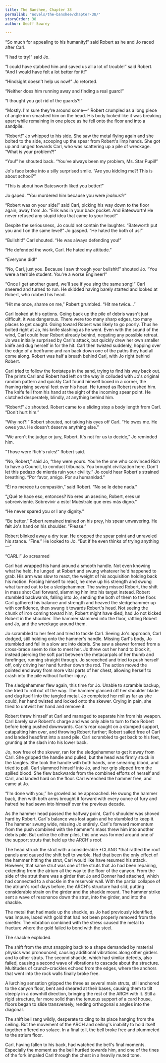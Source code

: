 ```yaml
---
title: The Banshee, Chapter 38
permalink: "novels/the-banshee/chapter-38/"
storyOrder: 38
author: Geoff Sowrey

---
```


“So much for appealing to his humanity!” said Robert as he and Jo raced after Carl. 

“I had to try!” said Jo. 

“I could have stabbed him and saved us all a lot of trouble!” said Robert. “And I would have felt a lot better for it!” 

“Hindsight doesn't help us now!” Jo retorted. 

“Neither does him running away and finding a real guard!” 

“I thought you got rid of the guards?!”

“Mostly. I'm sure they're around some—“ Robert crumpled as a long piece of angle iron smashed him on the head. His body looked like it was breaking apart while remaining in one piece as he fell onto the floor and into a sandpile. 

“Robert!” Jo whipped to his side. She saw the metal flying again and she bolted to the side, scooping up the spear from Robert's limp hands. She got up and lunged towards Carl, who was scattering up a pile of wreckage. “What is your problem?!” 

“You!” he shouted back. “You've always been my problem, Ms. Star Pupil!” 

Jo's face broke into a silly surprised smile. “Are you kidding me?! This is about school?” 

“This is about how Batesworth liked you better!” 

Jo gaped. “You murdered him because you were *jealous?!*” 

“Robert was on your side!” said Carl, picking his way down to the floor again, away from Jo. “Erik was in your back pocket. And Batesworth! He never refused any stupid idea that came to your head!” 

Despite the seriousness, Jo could not contain the laughter. “Bateworth put you and I on the same level!” Jo gasped. “He hated the both of us!” 

“Bullshit!” Carl shouted. “He was always defending you!” 

“He defended the work, Carl. He hated my attitude.” 

“Everyone did!” 

“No, Carl, just you. Because I saw through your bullshit!” shouted Jo. “You were a terrible student. You're a worse Engineer!” 

“Once I get another guard, we'll see if you sing the same song!” Carl sneered and turned to run. He skidded having barely started and looked at Robert, who rubbed his head. 

“Hit me once, shame on me,” Robert grumbled. “Hit me twice…” 

Carl looked at his options. Going back up the pile of debris wasn't just difficult, it was dangerous. There were too many sharp edges, too many places to get caught. Going toward Robert was likely to go poorly. Thus he bolted right at Jo, his knife slashing as he went. Even with the sound of the wind, Carl could hear Robert already behind, negating any possible retreat. Jo was initially surprised by Carl's attack, but quickly drew her own smaller knife and dug herself in for the hit. Carl then twisted suddenly, hopping over the edge of a bedframe and ran back down one of the paths they had all come along. Robert was half a breath behind Carl, with Jo right behind Robert. 

Carl tried to follow the footsteps in the sand, trying to find his way back out. The prints Carl and Robert had left on the way in colluded with Jo's original random pattern and quickly Carl found himself boxed in a corner, the framing rising several feet over his head. He turned as Robert rushed him. The knife fell from his hand at the sight of the incoming spear point. He clutched desperately, blindly, at anything behind him.

“Robert!” Jo shouted. Robert came to a sliding stop a body length from Carl. “Don't hurt him.” 

“Why not?!” Robert shouted, not taking his eyes off Carl. “He owes me. He owes *you*. He doesn't deserve anything else.” 

“We aren't the judge or jury, Robert. It's not for us to decide,” Jo reminded him. 

“Those were Rich's rules!” Robert said. 

“No, Robert,” said Jo, “they were yours. You're the one who convinced Rich to have a Council, to conduct tribunals. You brought civilization here. Don't let this pedazo de mierda ruin your civility.” Jo could hear Robert's strained breathing. “Por favor, amigo. Por su humanidad.”

“Él no merece tu compasión,” said Robert. “No se le debe nada.”

“¿Qué te hace eso, entonces? No eres un asesino, Robert, eres un sobreviviente. Sobrevivir a esto! Muéstrale que eres más digno.”

“He never spared you or I any dignity.” 

“Be better.” Robert remained trained on his prey, his spear unwavering. He felt Jo's hand on his shoulder. “Please.” 

Robert blinked away a dry tear. He dropped the spear point and unraveled his stance. “Fine.” He looked to Jo. “But if he even thinks of trying anything—“

“CARL!” Jo screamed

Carl had wrapped his hand around a smooth handle. Not even knowing what he held, he lunged  at Robert and swung whatever he'd happened to grab. His arm was slow to react, the weight of his acquisition holding back his motion. Forcing himself to react, he drew up his strength and swung what turned out to be a sledgehammer. The swing missed Robert, the shift in mass shot Carl forward, slamming him into his target instead. Robert stumbled backwards, falling into Jo, sending the both of them to the floor. Carl gathered his balance and strength and heaved the sledgehammer up with confidence, then swung it towards Robert's head. Not seeing the chunk of iron coming toward him, Robert might have died, had Jo not kicked Robert in the shoulder. The hammer slammed into the floor, rattling Robert and Jo, and the wreckage around them.

Jo scrambled to her feet and tried to tackle Carl. Seeing Jo's approach, Carl dodged, still holding onto the hammer's handle. Missing Carl's body, Jo stumbled and fell in a slow arc into debris. She saw a skewer formed from a cross-brace seem to rise to meet her. Jo threw out her hand to block it, instead piercing the soft part between the metacarpals of her thumb and forefinger, running straight through. Jo screeched and tried to push herself off, only driving her hand further down the rod. The action moved the pointed end away from more vital parts of her chest, allowing herself to crash into the pile without further injury. 

The sledgehammer flew again, this time for Jo. Unable to scramble backup, she tried to roll out of the way. The hammer glanced off her shoulder blade and dug itself into the tangled metal. Jo completed her roll as far as she could, her hand twisted and locked onto the skewer. Crying in pain, she tried to untwist her hand and remove it. 

Robert threw himself at Carl and managed to separate him from his weapon. Carl barely saw Robert's charge and was only able to turn to face Robert before being pushed downwards. Carl's rear caught on a stumped support, catapulting him over, and throwing Robert further; Robert sailed free of Carl and landed headfirst into a sand pile. Carl scrambled to get back to his feet, grunting at the slash into his lower back. 

Jo, now free of the skewer, ran for the sledgehammer to get it away from Carl. She gripped the handle and pulled, but the head was firmly stuck in the tangles. She took the handle with both hands, one smearing blood, and tried to pull. Carl slammed himself into Jo, and her grip slipped from the spilled blood. She flew backwards from the combined efforts of herself and Carl, and landed hard on the floor. Carl wrenched the hammer free, and came at Jo. 

“I'm done with you,” he growled as he approached. He swung the hammer back, then with both arms brought it forward with every ounce of fury and hatred he had sewn into himself over the previous decade. 

As the hammer head passed the halfway point, Carl's shoulder was shoved hard by Robert. Carl's balance was lost again and he stumbled to keep it. The hammer swung wide, missing Jo entirely. Carl's forward momentum from the push combined with the hammer's mass threw him into another debris pile. But unlike the other piles, this one was formed around one of the support struts that held up the ARCH's roof. 

The head struck the strut with a considerable *CLANG *that rattled the roof panels and caused the shift bell to warble. Had that been the only effect of the hammer hitting the strut, Carl would like have resumed his attack. However, that same strut was one of the struts that Jo had been repairing, extending from the atrium all the way to the floor of the canyon. From the side of the strut there was a girder that Jo and Donner had attached, which had connected to a shackle in the reservoir wall. With the partial collapse of the atrium's roof days before, the ARCH's structure had slid, putting considerable strain on the girder and the shackle mount. The hammer strike sent a wave of resonance down the strut, into the girder, and into the shackle.

The metal that had made up the shackle, as Jo had previously identified, was impure, laced with gold that had not been properly removed from the smelter. The vibration combined with the stress caused the metal to fracture where the gold failed to bond with the steel. 

The shackle exploded. 

The shift from the strut snapping back to a shape demanded by material physics was pronounced, causing additional vibrations along other girders and to other struts. The second shackle, which had similar defects, also failed, causing a second wave of vibrations to cascade about the structure. Multitudes of crunch-crackles echoed from the edges, where the anchors that went into the rock walls finally broke free. 

A lurching sensation gripped the three as several main struts, still anchored to the canyon floor, bent and sheared at their bases, causing them to tilt steeply in a downhill direction, bringing the rest of the ARCH with it. Still a rigid structure, far more solid than the tenuous support of a card house, floors began to slide transversely, rending orthogonal s angles into the diagonal. 

The shift bell rang wildly, desperate to cling to its place hanging from the ceiling. But the movement of the ARCH and ceiling's inability to hold itself together offered no solace. In a final toll, the bell broke free and plummeted to the atrium floor. 

Carl, having fallen to his back, had watched the bell's final moments. Especially the moment as the bell hurtled towards him, and one of the tines of the fork impaled Carl through the chest in a heavily muted tone.   